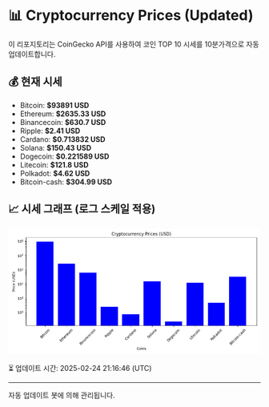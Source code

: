 
# 📊 Cryptocurrency Prices (Updated)

이 리포지토리는 CoinGecko API를 사용하여 코인 TOP 10 시세를 10분가격으로 자동 업데이트합니다.

## 💰 현재 시세
- Bitcoin: **$93891 USD**
- Ethereum: **$2635.33 USD**
- Binancecoin: **$630.7 USD**
- Ripple: **$2.41 USD**
- Cardano: **$0.713832 USD**
- Solana: **$150.43 USD**
- Dogecoin: **$0.221589 USD**
- Litecoin: **$121.8 USD**
- Polkadot: **$4.62 USD**
- Bitcoin-cash: **$304.99 USD**

## 📈 시세 그래프 (로그 스케일 적용)
![Crypto Prices](crypto_prices.png)

⏳ 업데이트 시간: 2025-02-24 21:16:46 (UTC)

---
자동 업데이트 봇에 의해 관리됩니다.
